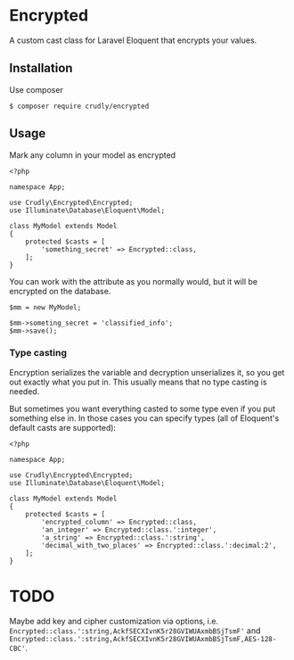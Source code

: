 # Encrypted

A custom cast class for Laravel Eloquent that encrypts your values.

## Installation

Use composer

```
$ composer require crudly/encrypted
```

## Usage

Mark any column in your model as encrypted

```
<?php

namespace App;

use Crudly\Encrypted\Encrypted;
use Illuminate\Database\Eloquent\Model;

class MyModel extends Model
{
	protected $casts = [
		'something_secret' => Encrypted::class,
	];
}
```

You can work with the attribute as you normally would, but it will be encrypted on the database.

```
$mm = new MyModel;

$mm->someting_secret = 'classified_info';
$mm->save();
```

### Type casting

Encryption serializes the variable and decryption unserializes it, so you get out exactly what you put in. This usually means that no type casting is needed.

But sometimes you want everything casted to some type even if you put something else in. In those cases you can specify types (all of Eloquent's default casts are supported):

```
<?php

namespace App;

use Crudly\Encrypted\Encrypted;
use Illuminate\Database\Eloquent\Model;

class MyModel extends Model
{
	protected $casts = [
		'encrypted_column' => Encrypted::class,
		'an_integer' => Encrypted::class.':integer',
		'a_string' => Encrypted::class.':string',
		'decimal_with_two_places' => Encrypted::class.':decimal:2',
	];
}
```

# TODO

Maybe add key and cipher customization via options, i.e. `Encrypted::class.':string,AckfSECXIvnK5r28GVIWUAxmbBSjTsmF'` and `Encrypted::class.':string,AckfSECXIvnK5r28GVIWUAxmbBSjTsmF,AES-128-CBC'`.